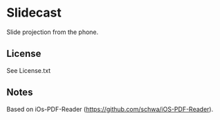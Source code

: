 # Slidecast

Slide projection from the phone.

## License

See License.txt

## Notes

Based on iOs-PDF-Reader (https://github.com/schwa/iOS-PDF-Reader).

